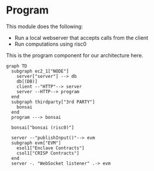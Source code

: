 # Program

This module does the following:

- Run a local webserver that accepts calls from the client
- Run computations using risc0

This is the program component for our architecture here.

```mermaid
graph TD
  subgraph ec2_1["NODE"]
    server["server"] --> db
    db[(DB)]
    client --"HTTP"--> server
    server --HTTP--> program
  end
  subgraph thirdparty["3rd PARTY"]
    bonsai
  end
  program ---> bonsai

  bonsai["bonsai (risc0)"]

  server --"publishInput()"--> evm
  subgraph evm["EVM"]
    esol1["Enclave Contracts"]
    csol1["CRISP Contracts"]
  end
  server -. "WebSocket listener" .-> evm
```

